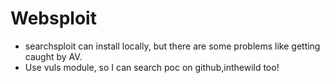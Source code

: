 # Websploit
- searchsploit can install locally, but there are some problems like getting caught by AV.
- Use vuls module, so I can search poc on github,inthewild too!
